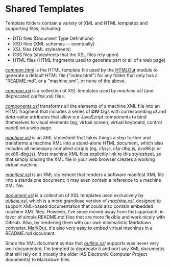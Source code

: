 Shared Templates
===
Template folders contain a variety of XML and HTML templates and supporting files, including:

- DTD files (Document Type Definitions)
- XSD files (XML schemas -- eventually)
- XSL files (XML stylesheets)
- CSS files (stylesheets that the XSL files rely upon)
- HTML files (HTML fragments used to generate part or all of a web page)

[*common.html*](common.html) is the HTML template file used by the [HTMLOut](/modules/htmlout/) module
to generate a default HTML file ("index.html") for any folder that only has a "README.md", or a "machine.xml",
or none of the above.

[*common.xsl*](common.xsl) is a collection of XSL templates used by *machine.xsl* (and deprecated *outline.xsl*)
files.

[*components.xsl*](components.xsl) transforms all the elements of a machine XML file into an HTML fragment
that includes a series of **DIV** tags with corresponding *id* and *data-value* attributes that allow our
JavaScript components to bind themselves to visual elements (eg, virtual screen, virtual keyboard, control
panel) on a web page.

[*machine.xsl*](machine.xsl) is an XML stylesheet that takes things a step further and transforms a machine XML
into a stand-alone HTML document, which also includes all necessary compiled scripts (eg, c1p.js, c1p-dbg.js,
pcx86.js or pcx86-dbg.js).  Most machine XML files explicitly link to this stylesheet, so that simply loading the XML
file in your web browser creates a working virtual machine.

[*manifest.xsl*](manifest.xsl) is an XML stylesheet that renders a software manifest XML file into a standalone
document; it may even contain a reference to a machine XML file.

[*document.xsl*](document.xsl) is a collection of XSL templates used exclusively by [*outline.xsl*](outline.xsl),
which is a more grandiose version of [*machine.xsl*](machine.xsl), designed to support XML-based documentation
that could also contain embedded machine XML files.  However, I've since moved away from that approach, in favor
of simple README.md files that are more flexible and work nicely with GitHub.  Also, by rendering them with our own
minimalistic Markdown converter, [MarkOut](/modules/markout/), it's also very easy to embed virtual machines
in a README.md document.

Since the XML document syntax that [*outline.xsl*](outline.xsl) supports was never very well documented, I'm tempted
to deprecate it and port any XML documents that still rely on it (mostly the older IAS Electronic Computer Project
documents) to Markdown files.
